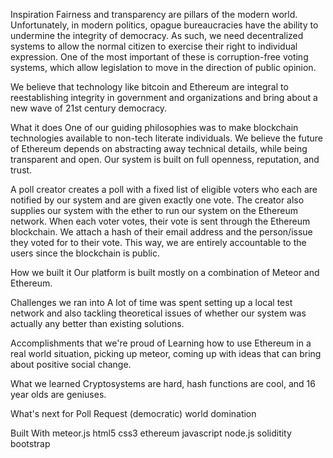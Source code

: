 Inspiration
Fairness and transparency are pillars of the modern world. Unfortunately, in modern politics, opague bureaucracies have the ability to undermine the integrity of democracy. As such, we need decentralized systems to allow the normal citizen to exercise their right to individual expression. One of the most important of these is corruption-free voting systems, which allow legislation to move in the direction of public opinion.

We believe that technology like bitcoin and Ethereum are integral to reestablishing integrity in government and organizations and bring about a new wave of 21st century democracy.

What it does
One of our guiding philosophies was to make blockchain technologies available to non-tech literate individuals. We believe the future of Ethereum depends on abstracting away technical details, while being transparent and open. Our system is built on full openness, reputation, and trust.

A poll creator creates a poll with a fixed list of eligible voters who each are notified by our system and are given exactly one vote. The creator also supplies our system with the ether to run our system on the Ethereum network. When each voter votes, their vote is sent through the Ethereum blockchain. We attach a hash of their email address and the person/issue they voted for to their vote. This way, we are entirely accountable to the users since the blockchain is public.

How we built it
Our platform is built mostly on a combination of Meteor and Ethereum.

Challenges we ran into
A lot of time was spent setting up a local test network and also tackling theoretical issues of whether our system was actually any better than existing solutions.

Accomplishments that we're proud of
Learning how to use Ethereum in a real world situation, picking up meteor, coming up with ideas that can bring about positive social change.

What we learned
Cryptosystems are hard, hash functions are cool, and 16 year olds are geniuses.

What's next for Poll Request
(democratic) world domination

Built With
meteor.js
html5
css3
ethereum
javascript
node.js
soliditity
bootstrap
